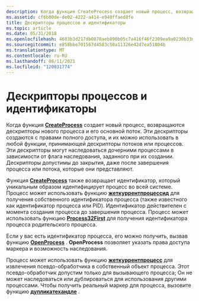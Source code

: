 ```yaml
---
description: Когда функция CreateProcess создает новый процесс, возвращаются дескрипторы нового процесса и его основной поток.
ms.assetid: cf6b80de-de02-4222-a414-e940ffaed8fe
title: Дескрипторы процессов и идентификаторы
ms.topic: article
ms.date: 05/31/2018
ms.openlocfilehash: 4603b3d217db0870aeb890b05c7a416f46f2309ea9a0230b33d150387ebc5173
ms.sourcegitcommit: e858bbe701567d4583c50a11326e42d7ea51804b
ms.translationtype: MT
ms.contentlocale: ru-RU
ms.lasthandoff: 08/11/2021
ms.locfileid: "120031774"
---
```

# <a name="process-handles-and-identifiers"></a>Дескрипторы процессов и идентификаторы

Когда функция [**CreateProcess**](/windows/win32/api/processthreadsapi/nf-processthreadsapi-createprocessa) создает новый процесс, возвращаются дескрипторы нового процесса и его основной поток. Эти дескрипторы создаются с правами полного доступа, и их можно использовать в любой функции, принимающей дескрипторы потоков или процессов. Эти дескрипторы могут наследоваться дочерними процессами в зависимости от флага наследования, заданного при их создании. Дескрипторы допустимы до закрытия, даже после завершения процесса или потока, которые они представляют.

Функция [**CreateProcess**](/windows/win32/api/processthreadsapi/nf-processthreadsapi-createprocessa) также возвращает идентификатор, который уникальным образом идентифицирует процесс во всей системе. Процесс может использовать функцию [**жеткуррентпроцессид**](/windows/win32/api/processthreadsapi/nf-processthreadsapi-getcurrentprocessid) для получения собственного идентификатора процесса (также известного как идентификатор процесса или PID). Идентификатор действителен с момента создания процесса до завершения процесса. Процесс может использовать функцию [**Process32First**](/windows/win32/api/tlhelp32/nf-tlhelp32-process32first) для получения идентификатора процесса родительского процесса.

Если у вас есть идентификатор процесса, его можно получить, вызвав функцию [**OpenProcess**](/windows/win32/api/processthreadsapi/nf-processthreadsapi-openprocess) . **OpenProcess** позволяет указать права доступа маркера и возможность наследования.

Процесс может использовать функцию [**жеткуррентпроцесс**](/windows/win32/api/processthreadsapi/nf-processthreadsapi-getcurrentprocess) для извлечения псевдо-обработчика в собственный объект процесса. Этот псевдо-обработчик допустим только для вызывающего процесса; Он не может наследоваться или дублироваться для использования другими процессами. Чтобы получить реальный маркер для процесса, вызовите функцию [**дупликатехандле**](/windows/win32/api/handleapi/nf-handleapi-duplicatehandle) .

 

 

